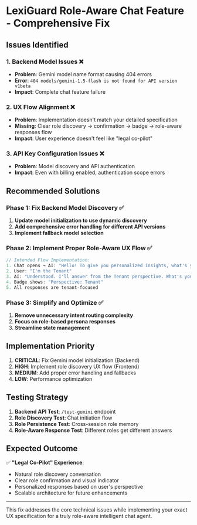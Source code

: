 # LexiGuard Role-Aware Chat Feature - Comprehensive Fix

## Issues Identified

### 1. Backend Model Issues ❌
- **Problem**: Gemini model name format causing 404 errors
- **Error**: `404 models/gemini-1.5-flash is not found for API version v1beta`
- **Impact**: Complete chat feature failure

### 2. UX Flow Alignment ❌
- **Problem**: Implementation doesn't match your detailed specification
- **Missing**: Clear role discovery → confirmation → badge → role-aware responses flow
- **Impact**: User experience doesn't feel like "legal co-pilot"

### 3. API Key Configuration Issues ❌
- **Problem**: Model discovery and API authentication
- **Impact**: Even with billing enabled, authentication scope errors

## Recommended Solutions

### Phase 1: Fix Backend Model Discovery ✅

1. **Update model initialization to use dynamic discovery**
2. **Add comprehensive error handling for different API versions**
3. **Implement fallback model selection**

### Phase 2: Implement Proper Role-Aware UX Flow ✅

```javascript
// Intended Flow Implementation:
1. Chat opens → AI: "Hello! To give you personalized insights, what's your role?"
2. User: "I'm the Tenant" 
3. AI: "Understood. I'll answer from the Tenant perspective. What's your question?"
4. Badge shows: "Perspective: Tenant"
5. All responses are tenant-focused
```

### Phase 3: Simplify and Optimize ✅

1. **Remove unnecessary intent routing complexity**
2. **Focus on role-based persona responses**
3. **Streamline state management**

## Implementation Priority

1. **CRITICAL**: Fix Gemini model initialization (Backend)
2. **HIGH**: Implement role discovery UX flow (Frontend)
3. **MEDIUM**: Add proper error handling and fallbacks
4. **LOW**: Performance optimization

## Testing Strategy

1. **Backend API Test**: `/test-gemini` endpoint
2. **Role Discovery Test**: Chat initiation flow
3. **Role Persistence Test**: Cross-session role memory
4. **Role-Aware Response Test**: Different roles get different answers

## Expected Outcome

✅ **"Legal Co-Pilot" Experience**:
- Natural role discovery conversation
- Clear role confirmation and visual indicator
- Personalized responses based on user's perspective
- Scalable architecture for future enhancements

---

This fix addresses the core technical issues while implementing your exact UX specification for a truly role-aware intelligent chat agent.